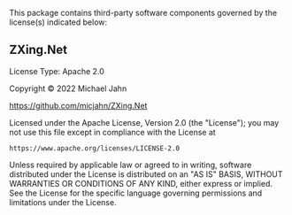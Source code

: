This package contains third-party software components governed by the license(s) indicated below:


## ZXing.Net

License Type: Apache 2.0

Copyright © 2022 Michael Jahn

https://github.com/micjahn/ZXing.Net

Licensed under the Apache License, Version 2.0 (the "License");
you may not use this file except in compliance with the License at

    https://www.apache.org/licenses/LICENSE-2.0

Unless required by applicable law or agreed to in writing, software
distributed under the License is distributed on an "AS IS" BASIS,
WITHOUT WARRANTIES OR CONDITIONS OF ANY KIND, either express or implied.
See the License for the specific language governing permissions and
limitations under the License.